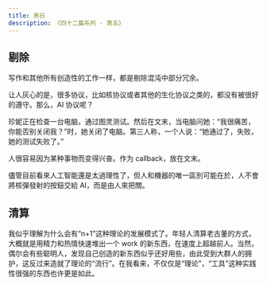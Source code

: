 ```yaml
---
title: 黑日
description: 《四十二篇系列 · 第五》
---
```


## 剔除

写作和其他所有创造性的工作一样，都是剔除混沌中部分冗余。

让人灰心的是，很多协议，比如核协议或者其他的生化协议之类的，都没有被很好的遵守。那么，AI 协议呢？

珍妮正在检查一台电脑，通过图灵测试。然后在文末，当电脑问她：“我很痛苦，你能否别关闭我？”时，她关闭了电脑。第三人称，一个人说：“她通过了，失败，她的测试失败了。” 

人很容易因为某种事物而变得兴奋。作为 callback，放在文末。

儘管目前看來人工智能還是太過理性了，但人和機器的唯一區別可能在於，人不會將核彈發射的按鈕交給 AI，而是由人來把關。 

## 清算

我似乎理解为什么会有“n+1”这种理论的发展模式了。年轻人清算老古董的方式，大概就是用精力和热情快速堆出一个 work 的新东西，在速度上超越前人。当然，偶尔会有些聪明人，发现自己创造的新东西似乎还好用些，由此受到大群人的拥护，这反过来造就了理论的“流行”。在我看来，不仅仅是“理论”，“工具”这种实践性很强的东西也许更是如此。
